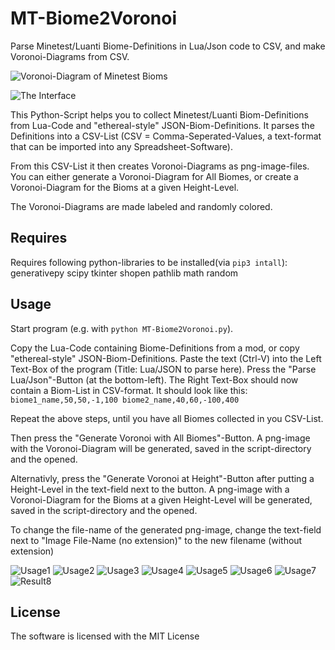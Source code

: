 # MT-Biome2Voronoi
 Parse Minetest/Luanti Biome-Definitions in Lua/Json code to CSV, and make Voronoi-Diagrams from CSV.

![Voronoi-Diagram of Minetest Bioms](Screenshots/MTBV_08_Result_Voronoi-Diagram.png)

![The Interface](Screenshots/MTBV_01_Interface.png)


This Python-Script helps you to collect Minetest/Luanti Biom-Definitions from Lua-Code and "ethereal-style" JSON-Biom-Definitions.
It parses the Definitions into a CSV-List (CSV = Comma-Seperated-Values, a text-format that can be imported into any Spreadsheet-Software).

From this CSV-List it then creates Voronoi-Diagrams as png-image-files.
You can either generate a Voronoi-Diagram for All Biomes, or
create a Voronoi-Diagram for the Bioms at a given Height-Level.

The Voronoi-Diagrams are made labeled and randomly colored.

## Requires
Requires following python-libraries to be installed(via `pip3 intall`):
generativepy
scipy
tkinter
shopen
pathlib
math
random

## Usage
Start program (e.g. with `python MT-Biome2Voronoi.py`).

Copy the Lua-Code containing Biome-Definitions from a mod, or copy  "ethereal-style" JSON-Biom-Definitions.
Paste the text (Ctrl-V) into the Left Text-Box of the program (Title: Lua/JSON to parse here).
Press the "Parse Lua/Json"-Button (at the bottom-left).
The Right Text-Box should now contain a Biom-List in CSV-format. It should look like this:
`biome1_name,50,50,-1,100
biome2_name,40,60,-100,400`

Repeat the above steps, until you have all Biomes collected in you CSV-List.

Then press the "Generate Voronoi with All Biomes"-Button.
A png-image with the Voronoi-Diagram will be generated, saved in the script-directory and the opened.

Alternativly, press the "Generate Voronoi at Height"-Button after putting a Height-Level in the text-field next to the button.
A png-image with a Voronoi-Diagram for the Bioms at a given Height-Level will be generated, saved in the script-directory and the opened.

To change the file-name of the generated png-image, change the text-field next to "Image File-Name (no extension)" to the new filename (without extension)

![Usage1](Screenshots/MTBV_01_Interface.png)
![Usage2](Screenshots/MTBV_02_Usage_Copy.png)
![Usage3](Screenshots/MTBV_03_Usage_Paste.png)
![Usage4](Screenshots/MTBV_04_Usage_Parse.png)
![Usage5](Screenshots/MTBV_05_Usage_Copy_more.png)
![Usage6](Screenshots/MTBV_06_Usage_Paste-n-Parse_more.png)
![Usage7](Screenshots/MTBV_07_Usage_Generate.png)
![Result8](Screenshots/MTBV_08_Result_Voronoi-Diagram.png)

## License
The software is licensed with the MIT License
